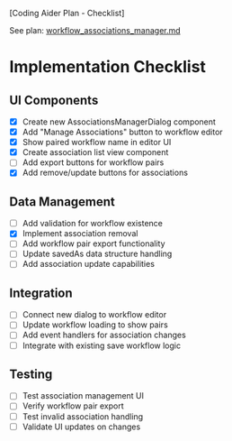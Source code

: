 [Coding Aider Plan - Checklist]

See plan: [workflow_associations_manager.md](workflow_associations_manager_checklist)

# Implementation Checklist

## UI Components
- [x] Create new AssociationsManagerDialog component
- [x] Add "Manage Associations" button to workflow editor
- [x] Show paired workflow name in editor UI
- [x] Create association list view component
- [ ] Add export buttons for workflow pairs
- [x] Add remove/update buttons for associations

## Data Management
- [ ] Add validation for workflow existence
- [x] Implement association removal
- [ ] Add workflow pair export functionality
- [ ] Update savedAs data structure handling
- [ ] Add association update capabilities

## Integration
- [ ] Connect new dialog to workflow editor
- [ ] Update workflow loading to show pairs
- [ ] Add event handlers for association changes
- [ ] Integrate with existing save workflow logic

## Testing
- [ ] Test association management UI
- [ ] Verify workflow pair export
- [ ] Test invalid association handling
- [ ] Validate UI updates on changes
